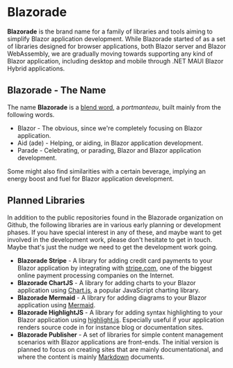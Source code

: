 # Blazorade

**Blazorade** is the brand name for a family of libraries and tools aiming to simplify Blazor application development. While Blazorade started of as a set of libraries designed for browser applications, both Blazor server and Blazor WebAssembly, we are gradually moving towards supporting any kind of Blazor application, including desktop and mobile through .NET MAUI Blazor Hybrid applications.

## Blazorade - The Name

The name **Blazorade** is a [blend word](https://en.wikipedia.org/wiki/Blend_word), a _portmanteau_, built mainly from the following words.
- Blazor - The obvious, since we're completely focusing on Blazor application.
- Aid (ade) - Helping, or aiding, in Blazor application development.
- Parade - Celebrating, or parading, Blazor and Blazor application development.

Some might also find similarities with a certain beverage, implying an energy boost and fuel for Blazor application development.

## Planned Libraries

In addition to the public repositories found in the Blazorade organization on Github, the following libraries are in various early planning or development phases. If you have special interest in any of these, and maybe want to get involved in the development work, please don't hesitate to get in touch. Maybe that's just the nudge we need to get the development work going.

- **Blazorade Stripe** - A library for adding credit card payments to your Blazor application by integrating with [stripe.com](https://stripe.com/), one of the biggest online payment processing companies on the Internet.
- **Blazorade ChartJS** - A library for adding charts to your Blazor application using [Chart.js](https://www.chartjs.org/), a popular JavaScript charting library.
- **Blazorade Mermaid** - A library for adding diagrams to your Blazor application using [Mermaid](https://mermaid.js.org/).
- **Blazorade HighlightJS** - A library for adding syntax highlighting to your Blazor application using [highlight.js](https://highlightjs.org/). Especially useful if your application renders source code in for instance blog or documentation sites.
- **Blazorade Publisher** - A set of libraries for simple content management scenarios with Blazor applications are front-ends. The initial version is planned to focus on creating sites that are mainly documentational, and where the content is mainly [Markdown](https://en.wikipedia.org/wiki/Markdown) documents.

